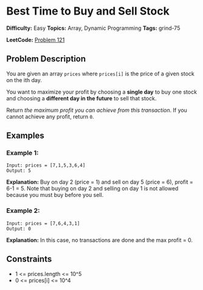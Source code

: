 # Best Time to Buy and Sell Stock

**Difficulty:** Easy
**Topics:** Array, Dynamic Programming
**Tags:** grind-75

**LeetCode:** [Problem 121](https://leetcode.com/problems/best-time-to-buy-and-sell-stock/description/)

## Problem Description

You are given an array `prices` where `prices[i]` is the price of a given stock on the ith day.

You want to maximize your profit by choosing a **single day** to buy one stock and choosing a **different day in the future** to sell that stock.

Return _the maximum profit you can achieve from this transaction_. If you cannot achieve any profit, return `0`.

## Examples

### Example 1:

```
Input: prices = [7,1,5,3,6,4]
Output: 5
```

**Explanation:** Buy on day 2 (price = 1) and sell on day 5 (price = 6), profit = 6-1 = 5.
Note that buying on day 2 and selling on day 1 is not allowed because you must buy before you sell.

### Example 2:

```
Input: prices = [7,6,4,3,1]
Output: 0
```

**Explanation:** In this case, no transactions are done and the max profit = 0.

## Constraints

- 1 <= prices.length <= 10^5
- 0 <= prices[i] <= 10^4
